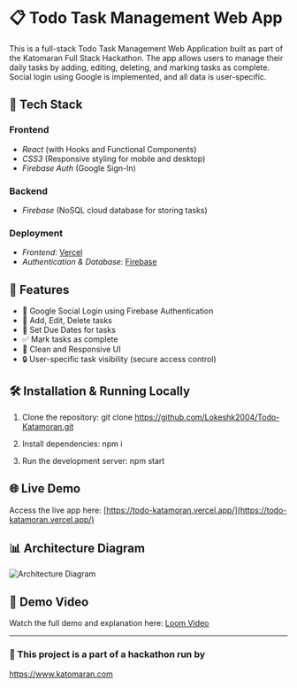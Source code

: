 # 📋 Todo Task Management Web App

This is a full-stack Todo Task Management Web Application built as part of the Katomaran Full Stack Hackathon. The app allows users to manage their daily tasks by adding, editing, deleting, and marking tasks as complete. Social login using Google is implemented, and all data is user-specific.

## 🔧 Tech Stack

### Frontend
- *React* (with Hooks and Functional Components)
- *CSS3* (Responsive styling for mobile and desktop)
- *Firebase Auth* (Google Sign-In)

### Backend
- *Firebase* (NoSQL cloud database for storing tasks)

### Deployment
- *Frontend*: [Vercel](https://vercel.com/)
- *Authentication & Database*: [Firebase](https://firebase.google.com/)

## 🌟 Features

- 🔐 Google Social Login using Firebase Authentication
- 📝 Add, Edit, Delete tasks
- 📅 Set Due Dates for tasks
- ✅ Mark tasks as complete
- 🎨 Clean and Responsive UI
- 🔒 User-specific task visibility (secure access control)


## 🛠️ Installation & Running Locally

1. Clone the repository:
git clone https://github.com/Lokeshk2004/Todo-Katamoran.git

2. Install dependencies:
npm i

3. Run the development server:
npm start


## 🌐 Live Demo

Access the live app here: [https://todo-katamoran.vercel.app/](https://todo-katamoran.vercel.app/)

## 📊 Architecture Diagram

![Architecture Diagram](https://drive.google.com/file/d/1kR96Dwi_A7SjrHQxrS50dA3dGMkk1IxI/view?usp=sharing)

## 🎥 Demo Video

Watch the full demo and explanation here: [Loom Video](https://drive.google.com/file/d/1hZuwDYL022tzl_LDRNfwWJuoz7cFKyRU/view?usp=sharing)

---

### 📣 This project is a part of a hackathon run by  
https://www.katomaran.com
